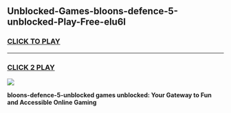 
## Unblocked-Games-bloons-defence-5-unblocked-Play-Free-elu6l
<h3>
<a href="https://premium76.site?title=bloons-defence-5-unblocked&ref=18A1">CLICK TO PLAY</a></h3>
<hr>

<h3>
<a href="https://premium76.site?title=bloons-defence-5-unblocked&ref=18A1">CLICK 2 PLAY</a>
  
</h3>

<a href="https://premium76.site?title=bloons-defence-5-unblocked&ref=18A1"><img src="https://clearcache.store/games.png"></a>


**bloons-defence-5-unblocked games unblocked: Your Gateway to Fun and Accessible Online Gaming**
